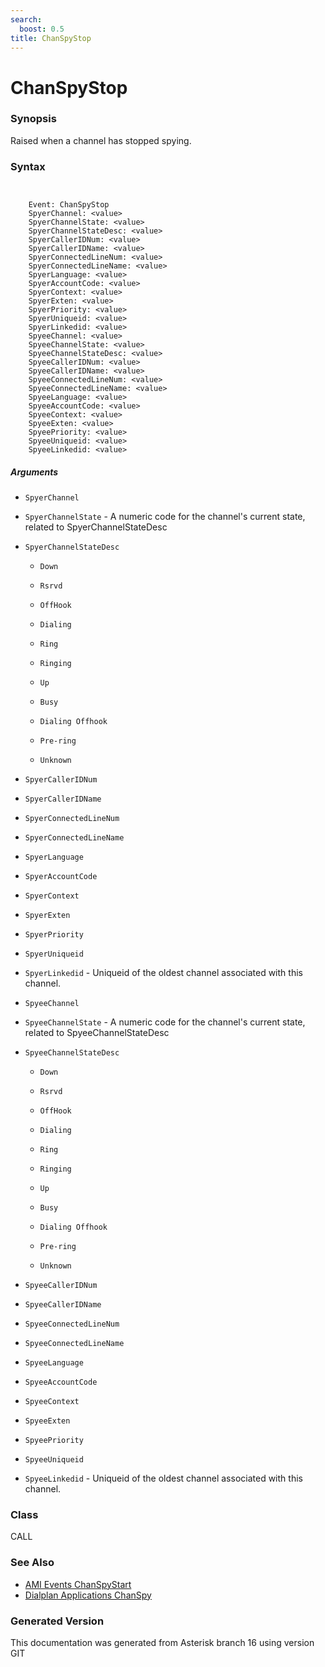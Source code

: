 ```yaml
---
search:
  boost: 0.5
title: ChanSpyStop
---
```


# ChanSpyStop

### Synopsis

Raised when a channel has stopped spying.

### Syntax


```


    Event: ChanSpyStop
    SpyerChannel: <value>
    SpyerChannelState: <value>
    SpyerChannelStateDesc: <value>
    SpyerCallerIDNum: <value>
    SpyerCallerIDName: <value>
    SpyerConnectedLineNum: <value>
    SpyerConnectedLineName: <value>
    SpyerLanguage: <value>
    SpyerAccountCode: <value>
    SpyerContext: <value>
    SpyerExten: <value>
    SpyerPriority: <value>
    SpyerUniqueid: <value>
    SpyerLinkedid: <value>
    SpyeeChannel: <value>
    SpyeeChannelState: <value>
    SpyeeChannelStateDesc: <value>
    SpyeeCallerIDNum: <value>
    SpyeeCallerIDName: <value>
    SpyeeConnectedLineNum: <value>
    SpyeeConnectedLineName: <value>
    SpyeeLanguage: <value>
    SpyeeAccountCode: <value>
    SpyeeContext: <value>
    SpyeeExten: <value>
    SpyeePriority: <value>
    SpyeeUniqueid: <value>
    SpyeeLinkedid: <value>

```
##### Arguments


* `SpyerChannel`

* `SpyerChannelState` - A numeric code for the channel's current state, related to SpyerChannelStateDesc<br>

* `SpyerChannelStateDesc`

    * `Down`

    * `Rsrvd`

    * `OffHook`

    * `Dialing`

    * `Ring`

    * `Ringing`

    * `Up`

    * `Busy`

    * `Dialing Offhook`

    * `Pre-ring`

    * `Unknown`

* `SpyerCallerIDNum`

* `SpyerCallerIDName`

* `SpyerConnectedLineNum`

* `SpyerConnectedLineName`

* `SpyerLanguage`

* `SpyerAccountCode`

* `SpyerContext`

* `SpyerExten`

* `SpyerPriority`

* `SpyerUniqueid`

* `SpyerLinkedid` - Uniqueid of the oldest channel associated with this channel.<br>

* `SpyeeChannel`

* `SpyeeChannelState` - A numeric code for the channel's current state, related to SpyeeChannelStateDesc<br>

* `SpyeeChannelStateDesc`

    * `Down`

    * `Rsrvd`

    * `OffHook`

    * `Dialing`

    * `Ring`

    * `Ringing`

    * `Up`

    * `Busy`

    * `Dialing Offhook`

    * `Pre-ring`

    * `Unknown`

* `SpyeeCallerIDNum`

* `SpyeeCallerIDName`

* `SpyeeConnectedLineNum`

* `SpyeeConnectedLineName`

* `SpyeeLanguage`

* `SpyeeAccountCode`

* `SpyeeContext`

* `SpyeeExten`

* `SpyeePriority`

* `SpyeeUniqueid`

* `SpyeeLinkedid` - Uniqueid of the oldest channel associated with this channel.<br>

### Class

CALL
### See Also

* [AMI Events ChanSpyStart](/Asterisk_16_Documentation/API_Documentation/AMI_Events/ChanSpyStart)
* [Dialplan Applications ChanSpy](/Asterisk_16_Documentation/API_Documentation/Dialplan_Applications/ChanSpy)


### Generated Version

This documentation was generated from Asterisk branch 16 using version GIT 